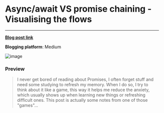 # Async/await VS promise chaining - Visualising the flows

-------------------------------------------------------------

[**Blog post link**](https://medium.com/@georgelinardis/async-await-vs-promise-chaining-visualising-the-flows-40865d115af1)

**Blogging platform**: Medium



![image](https://img.shields.io/date/1668337835?label=repo%20created)


### Preview
> I never get bored of reading about Promises, I often forget stuff and need some studying to refresh my memory.
> When I do so, I try to think about it like a game, this way it helps me reduce the anxiety,
> which usually shows up when learning new things or refreshing difficult ones. This post is actually some notes from one of those "games"...

